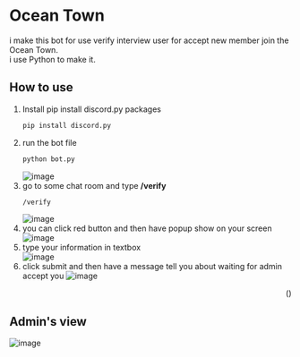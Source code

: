 # Ocean Town
i make this bot for use verify interview user for accept new member join the Ocean Town. <br> i use Python to make it.

## How to use

1. Install pip install discord.py packages
   ```sh
   pip install discord.py
   ```
2. run the bot file
   ```sh
   python bot.py
   ```
   ![image](https://github.com/Fujipp/-Bot-Discord-verify-Modal-python/assets/149602746/1e96e146-ad1c-4567-a4aa-ea8385abf3d8)
3. go to some chat room and type **/verify**
   ```sh
   /verify
   ```
   ![image](https://github.com/Fujipp/-Bot-Discord-verify-Modal-python/assets/149602746/b328d0b4-612a-4345-b96a-c3da213435ad)
4. you can click red button and then have popup show on your screen
   ![image](https://github.com/Fujipp/-Bot-Discord-verify-Modal-python/assets/149602746/3ec36f15-624a-49a1-9132-d80bab144af0)
5. type your information in textbox  
   ![image](https://github.com/Fujipp/-Bot-Discord-verify-Modal-python/assets/149602746/40869ac0-e7cf-4559-b6be-f2e40bdbf7a2)
6. click submit and then have a message tell you about waiting for admin accept you
   ![image](https://github.com/Fujipp/-Bot-Discord-verify-Modal-python/assets/149602746/1c462cb6-a5f8-49cf-a83f-ddfa830bd188)

<p align="right">(<a href="#readme-top"></a>)</p>


## Admin's view
![image](https://github.com/Fujipp/-Bot-Discord-verify-Modal-python/assets/149602746/bcbbbfcf-1201-471c-b285-dc2a73155606)


